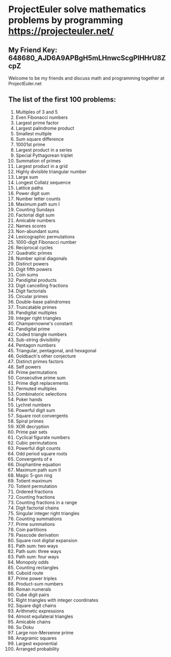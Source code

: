# ProjectEuler solve mathematics problems by programming https://projecteuler.net/
## My Friend Key: 648680_AJD6A9APBgH5mLHnwcScgPlHHrU8ZcpZ
Welcome to be my friends and discuss math and programming together at ProjectEuler.net
## The list of the first 100 problems:
1. Multiples of 3 and 5
2. Even Fibonacci numbers
3. Largest prime factor
4. Largest palindrome product
5. Smallest multiple
6. Sum square difference
7. 10001st prime
8. Largest product in a series
9. Special Pythagorean triplet
10. Summation of primes
11. Largest product in a grid
12. Highly divisible triangular number
13. Large sum
14. Longest Collatz sequence
15. Lattice paths
16. Power digit sum
17. Number letter counts
18. Maximum path sum I
19. Counting Sundays
20. Factorial digit sum
21. Amicable numbers
22. Names scores
23. Non-abundant sums
24. Lexicographic permutations
25. 1000-digit Fibonacci number
26. Reciprocal cycles
27. Quadratic primes
28. Number spiral diagonals
29. Distinct powers
30. Digit fifth powers
31. Coin sums
32. Pandigital products
33. Digit cancelling fractions
34. Digit factorials
35. Circular primes
36. Double-base palindromes
37. Truncatable primes
38. Pandigital multiples
39. Integer right triangles
40. Champernowne's constant
41. Pandigital prime
42. Coded triangle numbers
43. Sub-string divisibility
44. Pentagon numbers
45. Triangular, pentagonal, and hexagonal
46. Goldbach's other conjecture
47. Distinct primes factors
48. Self powers
49. Prime permutations
50. Consecutive prime sum 
51. Prime digit replacements
52. Permuted multiples 
53. Combinatoric selections
54. Poker hands
55. Lychrel numbers
56. Powerful digit sum
57. Square root convergents
58. Spiral primes
59. XOR decryption 
60. Prime pair sets 
61. Cyclical figurate numbers
62. Cubic permutations
63. Powerful digit counts 
64. Odd period square roots 
65. Convergents of e 
66. Diophantine equation
67. Maximum path sum II
68. Magic 5-gon ring 
69. Totient maximum
70. Totient permutation
71. Ordered fractions
72. Counting fractions
73. Counting fractions in a range
74. Digit factorial chains
75. Singular integer right triangles
76. Counting summations
77. Prime summations
78. Coin partitions
79. Passcode derivation
80. Square root digital expansion
81. Path sum: two ways
82. Path sum: three ways
83. Path sum: four ways
84. Monopoly odds
85. Counting rectangles
86. Cuboid route
87. Prime power triples 
88. Product-sum numbers
89. Roman numerals
90. Cube digit pairs
91. Right triangles with integer coordinates
92. Square digit chains
93. Arithmetic expressions
94. Almost equilateral triangles
95. Amicable chains
96. Su Doku
97. Large non-Mersenne prime
98. Anagramic squares
99. Largest exponential
100. Arranged probability
